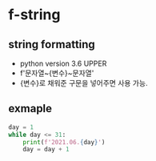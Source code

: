 # f-string 

## string formatting 

- python version 3.6 UPPER 
- f'문자열~{변수}~문자열' 
- {변수}로 채워준 구문을 넣어주면 사용 가능. 

## exmaple 

```python
day = 1
while day <= 31:
    print(f'2021.06.{day}')
    day = day + 1
```
